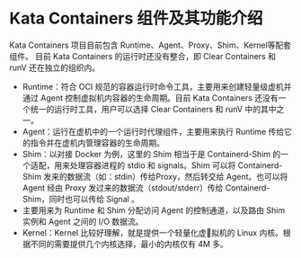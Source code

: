 # Kata Containers 组件及其功能介绍

Kata Containers 项目目前包含 Runtime、Agent、Proxy、Shim、Kernel等配套组件。
目前 Kata Containers 的运行时还没有整合，即 Clear Containers 和 runV 还在独立的组织内。

- Runtime：符合 OCI 规范的容器运行时命令工具，主要用来创建轻量级虚机并通过 Agent 控制虚拟机内容器的生命周期。目前 Kata Containers 还没有一个统一的运行时工具，用户可以选择 Clear Containers 和 runV 中的其中之一。
- Agent：运行在虚机中的一个运行时代理组件，主要用来执行 Runtime 传给它的指令并在虚机内管理容器的生命周期。
- Shim：以对接 Docker 为例，这里的 Shim 相当于是 Containerd-Shim 的一个适配，用来处理容器进程的 stdio 和 signals。Shim 可以将 Containerd-Shim 发来的数据流（如：stdin）传给Proxy，然后转交给 Agent。也可以将 Agent 经由 Proxy 发过来的数据流（stdout/stderr）传给 Containerd-Shim，同时也可以传给 Signal 。
- 主要用来为 Runtime 和 Shim 分配访问 Agent 的控制通道，以及路由 Shim 实例和 Agent 之间的 I/O 数据流。
- Kernel：Kernel 比较好理解，就是提供一个轻量化虚拟机的 Linux 内核。根据不同的需要提供几个内核选择，最小的内核仅有 4M 多。
